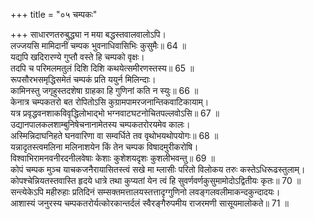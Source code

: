 +++
title = "०५ चम्पकः"

+++
साधारणतरुबुद्ध्या न मया बद्धस्तवालवालोऽपि।  
लज्जयसि मामिदानीं चम्पक भुवनाधिवासिभिः कुसुमैः॥ 64 ॥  
यद्यपि खदिरारण्ये गुप्तौ वस्ते हि चम्पको वृक्षः।  
तदपि च परिमलमतुलं दिशि दिशि कथयेत्समीरणस्तस्य॥ 65 ॥  
रूपसौरभसमृद्धिसमेतं चम्पकं प्रति ययुर्न मिलिन्दाः।  
कामिनस्तु जगृहुस्तदशेषा ग्राहका हि गुणिनां कति न स्युः॥ 66 ॥  
केनात्र चम्पकतरो बत रोपितोऽसि कुग्रामपामरजनान्तिकवाटिकायाम्।  
यत्र प्रवृद्धवनशाकविवृद्धिलोभाद्भो भग्नवाटघटनोचितपल्लवोऽसि॥ 67 ॥  
उद्यानपालकलशाम्बुनिषेचनानामेतस्य चम्पकतरोरयमेव कालः।  
अस्मिन्निदाघनिहते घनवारिणा वा सम्वर्धिते तव वृथोभयथोपयोगः॥ 68 ॥  
यन्नादृतस्त्वमलिना मलिनाशयेन किं तेन चम्पक विषादमुरीकरोषि।  
विश्वाभिरामनवनीरदनीलवेषाः केशाः कुशेशयदृशः कुशलीभवन्तु॥ 69 ॥  
कोपं चम्पक मुञ्च याचकजनैरायासितस्त्वं सखे मा म्लासीः परितो विलोकय तरुः कस्तेऽधिरूढस्तुलाम्।  
कोपश्चेन्नियतस्तवास्ति हृदये धात्रे तथा कुप्यतां येन त्वं हि सुवर्णवर्णकुसुमामोदोऽद्वितीयः कृतः॥ 70 ॥  
सन्त्येकेऽपि महीरुहाः प्रतिदिनं सम्सक्तमत्तालयस्तत्तादृग्गुणिनो लवङ्गलवलीमाकन्दकुन्दादयः।  
आशास्यं जनुरस्य चम्पकतरोर्यत्कोरकान्तर्दलं स्वैरङ्गैरुपमीय राजरमणी सासूयमालोकते॥ 71 ॥  